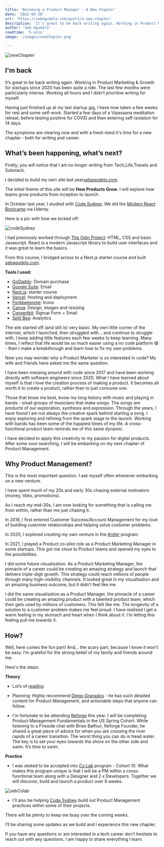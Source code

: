 ```yaml
---
title: 'Becoming a Product Manager - A New Chapter'
date: '2022-03-28'
url: 'https://sebagudelo.com/posts/a-new-chapter'
description: 'It’s great to be back writing again. Working in Product Marketing & Growth for startups since 2020 has been quite a ride. The last few months were particularly intense. Working all hours and I didn’t prioritise writing for myself. After some soul-searching, I will be embarking on my next chapter of Product Management.'
author: 'Seb Agudelo'
readtime: '5 mins'
image: '/images/newChapter.png'

---
```


![newChapter](/images/newChapter.png "New Chapter Typewriter")

## I'm back

It’s great to be back writing again. Working in Product Marketing & Growth for startups since 2020 has been quite a ride. The last few months were particularly intense. Working all hours and I didn’t prioritise writing for myself.

Having just finished up at my last startup gig, I have now taken a few weeks for rest and some self-work. Started a few days of a Vipassana meditation retreat, before testing positive for COVID and then entering self-isolation for 14 days.

The symptoms are clearing now and with a fresh mind it's time for a new chapter - both for writing and career. 

## What’s been happening, what’s next?

Firstly, you will notice that I am no longer writing from Tech,Life,Travels and Substack.

I decided to build my own site last year[sebagudelo.com](https://sebagudelo.com/).

The initial theme of this site will be **How Products Grow**. I will explore how teams grow products from inception to launch.

In October last year, I studied with [Code.Sydney](https://www.code.sydney/). We did the [Modern React Bootcamp](https://www.udemy.com/course/modern-react-bootcamp/) via Udemy.

Here is a pic with how we kicked off: 

![codeSydney](/images/codeSydney.png "Zoom Kick off Code Sydney")

I had previously worked through [The Odin Project](https://www.theodinproject.com/): HTML, CSS and basic Javascript. React is a modern Javascript library to build user interfaces and it was great to learn the basics.

From this course, I bridged across to a Next.js starter course and built [sebagudelo.com](https://sebagudelo.com/).

**Tools I used:** 

- [GoDaddy](https://www.godaddy.com/en-au): Domain purchase
- [Google Suite](https://workspace.google.com/): Email
- [Next.js](https://nextjs.org/learn/basics/create-nextjs-app): starter course
- [Vercel](https://vercel.com/): Hosting and deployment
- [Fontawesome](https://fontawesome.com/): Icons
- [Canva](https://www.canva.com/): Design, images and resizing  
- [Convertkit](https://convertkit.com/): Signup Form + Email
- [Split Bee](https://splitbee.io/): Analytics

The site started off (and still is) very basic. My own little corner of the internet, which I launched, then struggled with… and continue to struggle with. I keep adding little features each few weeks to keep learning. Many times, I reflect that life would be so much easier using a no code platform 😅 - then I make a breakthrough and learn how to fix my own problems. 


Now you may wonder why a Product Marketer is so interested in code? My wife and friends have asked me the same question. 

I have been messing around with code since 2017 and have been working directly with software engineers since 2020. What I have learned about myself is that I love the creation process of making a product. It becomes all worth it to create a product, rather than to just consume one.

Those that know me best, know my long history with music and playing in bands - small groups of musicians that make songs. The songs are products of our exploration, synthesis and expression. Through the years, I have found I am not always the creative spark behind starting a song. I enjoy exploring and refining from the spark stage to the launch. Working with bands has been some of the happiest times of my life. A cross-functional product team reminds me of this same dynamic.

I have decided to apply this creativity to my passion for digital products. After some soul-searching, I will be embarking on my next chapter of Product Management. 

## Why Product Management?

This is the most important question. I ask myself often whenever embarking on a new venture.

I have spent much of my 20s and early 30s chasing external motivators (money, titles, promotions).

As I reach my mid-30s, I am now looking for something that is calling me from within, rather than me just chasing it.

In 2016, I first entered Customer Success/Account Management for my love of building customer relationships and helping solve customer problems.

In 2020, I explored creating my own venture in the [Antler](https://www.antler.co/) program. 

In 2021, I played a Product co-pilot role as a Product Marketing Manager in some startups. This got me close to Product teams and opened my eyes to the possibilities.

I did some future visualisation. As a Product Marketing Manager, the pinnacle of a career could be creating an amazing strategy and launch that delivers triple-digit growth. This strategy could reach millions of people through many high-visibility channels. It looked great in my visualisation and an amazing business outcome, but it didn’t feel like me.

I did the same visualisation as a Product Manager, the pinnacle of a career could be creating an amazing product with a talented product team, which then gets used by millions of customers. This felt like me. The longevity of a solution to a customer problem makes me feel proud. I have realised I get a warm feeling in my stomach and heart when I think about it. I’m letting this feeling pull me towards it.


## How?

Well, here comes the fun part! And… the scary part, because I know it won’t be easy. I’m grateful for the strong belief of my family and friends around me.

Here's the steps:

**Theory**

- Lot’s of [reading](https://productschool.com/blog/product-management-2/how-to-become-2/top-most-read-books-by-product-managers/)

- Planning: Highly recommend [Diego Granados](https://www.pmdiego.com/) - he has such detailed content for Product Management, and actionable steps that anyone can follow. 

- I'm fortunate to be attending [Reforge](https://www.reforge.com/) this year. I will be completing Product Management Fundamentals in the US Spring Cohort. While listening to a Fireside chat with Brian Balfour, Reforge Founder, he shared a great piece of advice for when you are crossing the river rapids of a career transition. The worst thing you can do is tread water. The key is to set your eyes towards the shore on the other side and swim. It’s time to swim.

**Practice**

- I was stoked to be accepted into [Co.Lab](https://www.joincolab.io/) program - Cohort 10. What makes this program unique is that I will be a PM within a cross-functional team along with a Designer and 2 x Developers. Together we will discover, build and launch a product over 8 weeks.

![sebColab](/images/sebColab.png "Seb joins Co.Lab as Product Manager")


- I'll also be helping [Code Sydney](https://www.code.sydney/) build out Product Management practices within some of their projects.

There will be plenty to keep me busy over the coming weeks. 

I’ll be sharing some updates as we build and I experience this new chapter.

If you have any questions or are interested in a tech career don’t hesitate to reach out with any questions. I am happy to share everything I learn.






